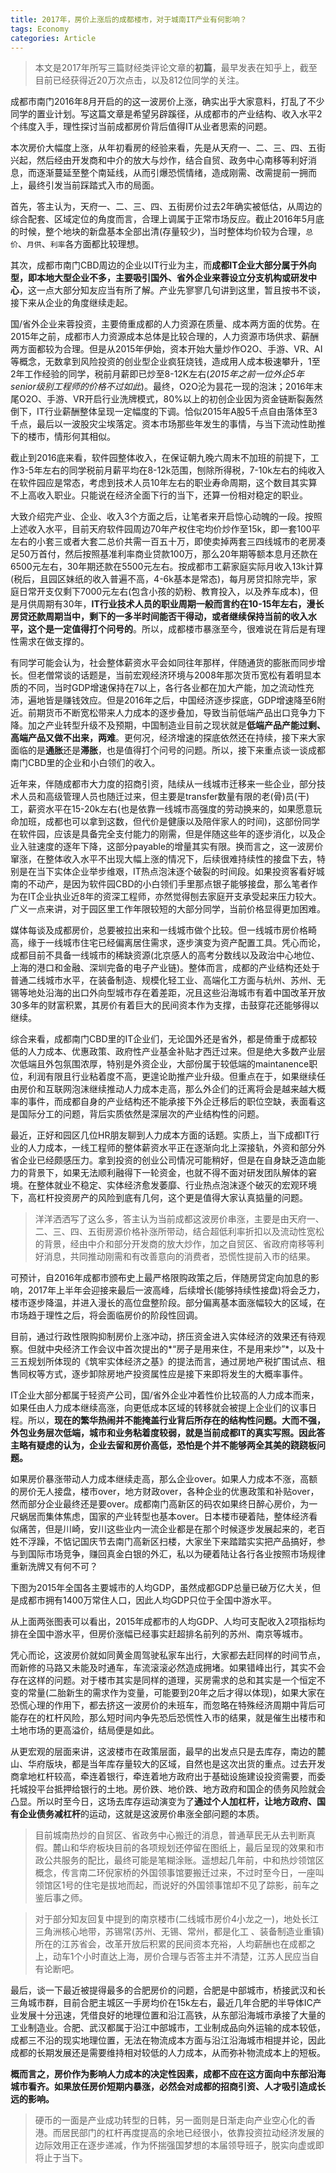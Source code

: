 ```yaml
---
title: 2017年，房价上涨后的成都楼市，对于城南IT产业有何影响？
tags: Economy
categories: Article
---
```


> 本文是2017年所写三篇财经类评论文章的**初篇**，最早发表在知乎上，截至目前已经获得近20万次点击，以及812位同学的关注。

<!-- more -->

成都市南门2016年8月开启的的这一波房价上涨，确实出乎大家意料，打乱了不少同学的置业计划。写这篇文章是希望另辟蹊径，从成都市的产业结构、收入水平2个纬度入手，理性探讨当前成都房价背后值得IT从业者思索的问题。

本次房价大幅度上涨，从年初看房的经验来看，先是从天府一、二、三、四、五街兴起，然后经由开发商和中介的放大与炒作，结合自贸、政务中心南移等利好消息，而逐渐蔓延至整个南延线，从而引爆恐慌情绪，造成刚需、改需提前一拥而上，最终引发当前踩踏式入市的局面。

首先，答主认为，天府一、二、三、四、五街房价过去2年确实被低估，从周边的综合配套、区域定位的角度而言，合理上调属于正常市场反应。截止2016年5月底的时候，整个地块的新盘基本全部出清(存量较少)，当时整体均价较为合理，`总价`、`月供`、`利率`各方面都比较理想。

其次，成都市南门CBD周边的企业以IT行业为主，而**成都IT企业大部分属于外向型，即本地大型企业不多，主要吸引国外、省外企业来蓉设立分支机构或研发中心**，这一点大部分知友应当有所了解。产业先寥寥几句讲到这里，暂且按书不谈，接下来从企业的角度继续走起。

国/省外企业来蓉投资，主要倚重成都的人力资源在质量、成本两方面的优势。在2015年之前，成都市人力资源成本总体是比较合理的，人力资源市场供求、薪酬两方面都较为合理。但是从2015年伊始，资本开始大量炒作O2O、手游、VR、AI等概念，无数拿到风险投资的创业型企业疯狂烧钱，造成用人成本极速攀升，1至2年工作经验的同学，税前月薪即已炒至8-12K左右(*2015年之前一位外企5年senior级别工程师的价格不过如此*)。最终，O2O沦为昙花一现的泡沫；2016年末尾O2O、手游、VR开启行业洗牌模式，80%以上的初创企业因为资金链断裂轰然倒下，IT行业薪酬整体呈现一定幅度的下调。恰似2015年A股5千点自由落体至3千点，最后以一波股灾尘埃落定。资本市场那些年发生的事情，与当下流动性助推下的楼市，情形何其相似。

截止到2016底来看，软件园整体收入，在保证朝九晚六周末不加班的前提下，工作3-5年左右的同学税前月薪平均在8-12k范围，刨除所得税，7-10k左右的纯收入在软件园应是常态，考虑到技术人员10年左右的职业寿命周期，这个数目其实算不上高收入职业。只能说在经济全面下行的当下，还算一份相对稳定的职业。

大致介绍完产业、企业、收入3个方面之后，让笔者来开启惊心动魄的一段。按照上述收入水平，目前天府软件园周边70年产权住宅均价炒作至15k，即一套100平左右的小套三或者大套二总价共需一百五十万，即使卖掉两套三四线城市的老房凑足50万首付，然后按照基准利率商业贷款100万，那么20年期等额本息月还款在6500元左右，30年期还款在5500元左右。按成都市工薪家庭实际月收入13k计算(税后，且园区妹纸的收入普遍不高，4-6k基本是常态)，每月房贷扣除完毕，家庭日常开支仅剩下7000元左右(包含小孩的奶粉、教育投入，以及养车成本)，但是月供周期有30年，**IT行业技术人员的职业周期一般而言约在10-15年左右，漫长房贷还款周期当中，剩下的一多半时间能否干得动，或者继续保持当前的收入水平，这个是一定值得打个问号的**。所以，成都楼市暴涨至今，很难说在背后是有理性需求在做支撑的。

有同学可能会认为，社会整体薪资水平会如同往年那样，伴随通货的膨胀而同步增长。但老僧常谈的话题是，当前宏观经济环境与2008年那次货币宽松有着明显本质的不同，当时GDP增速保持在7以上，各行各业都在加大产能，加之流动性充沛，遍地皆是赚钱效应。但是2016年之后，中国经济逐步探底，GDP增速降至6附近。前期货币不断宽松带来人力成本的逐步叠加，导致当前低端产品出口竞争力下降。加之产业转型升级不及预期，中国制造业目前之现状就是**低端产品产能过剩、高端产品又做不出来，两难**。更何况，经济增速的探底依然还在持续，接下来大家面临的是**通胀**还是**滞胀**，也是值得打个问号的问题。所以，接下来重点谈一谈成都南门CBD里的企业和小白领们的收入。

近年来，伴随成都市大力度的招商引资，陆续从一线城市迁移来一些企业，部分技术人员和高级管理人员也随迁过来，但主要是transfer数量有限的老(骨)员(干)工，薪资水平在15-20k左右(也是依靠一线城市高强度的劳动换来的，如果愿意玩命加班，成都也可以拿到这数，但代价是健康以及陪伴家人的时间)，这部份同学在软件园，应该是具备完全支付能力的刚需，但是伴随这些年的逐步消化，以及企业入驻速度的逐年下降，这部分payable的增量其实有限。换而言之，这一波房价窜涨，在整体收入水平不出现大幅上涨的情况下，后续很难持续性的接盘下去，特别是在当下实体企业举步维艰，IT热点泡沫逐个破裂的时间段。如果投资客看好城南的不动产，是因为软件园CBD的小白领们手里那点银子能够接盘，那么笔者作为在IT企业执业近8年的资深工程师，亦然觉得刨去家庭开支承受起来压力较大。广义一点来讲，对于园区里工作年限较短的大部分同学，当前价格显得更加困难。

媒体每谈及成都房价，总要被拉出来和一线城市做个比较。但一线城市房价格畸高，缘于一线城市住宅已经偏离居住需求，逐步演变为资产配置工具。凭心而论，成都目前不具备一线城市的稀缺资源(北京感人的高考分数线以及政治中心地位、上海的港口和金融、深圳完备的电子产业链)。整体而言，成都的产业结构还处于普通二线城市水平，在装备制造、规模化轻工业、高端化工方面与杭州、苏州、无锡等地处沿海的出口外向型城市存在着差距，况且这些沿海城市有着中国改革开放30多年的财富积累，其房价有着巨大的民间资本作为支撑，击鼓穿花还能够得以继续。

综合来看，成都南门CBD里的IT企业们，无论国外还是省外，都是倚重于成都较低的人力成本、优惠政策、政府性产业基金补贴才西迁过来。但是绝大多数产业层次低端且外包氛围浓厚，特别是外资企业，大部份属于较低端的maintanence职位，利润有限且行业粘着度不高，更遑论助推产业升级。但重点在于，如果继续任由房价和互联网泡沫继续推动人力成本走高，那么外企们的迁离将会是越来越大概率的事件，而成都自身的产业结构还不能承接下外企迁移后的职位空缺，表面看这是国际分工的问题，背后实质依然是深层次的产业结构性的问题。

最近，正好和园区几位HR朋友聊到人力成本方面的话题。实质上，当下成都IT行业的人力成本，一线工程师的整体薪资水平正在逐渐向北上深接轨，外资和部分外省企业已经颇感压力。拿到投资的创业公司情况可能稍好，但是在自身缺乏造血能力的背景下，如果无法顺利融得下一轮资金，也就不得不面对研发团队解体的窘境。在整体就业不稳定、实体经济愈发萎靡、行业热点泡沫逐个破灭的宏观环境下，高杠杆投资房产的风险到底有几何，这个更是值得大家认真掂量的问题。

> 洋洋洒洒写了这么多，答主认为当前成都这波房价串涨，主要是由天府一、二、三、四、五街房源价格补涨所带动，结合超低利率折扣以及流动性宽松的背景，经由中介和部分开发商的放大炒作，加之自贸区、省政府南移等利好消息，共同推动刚需和有改善意向的消费者，恐慌性提前入市的结果。

可预计，自2016年成都市颁布史上最严格限购政策之后，伴随房贷定向加息的影响，2017年上半年会迎接来最后一波高峰，后续增长(能够持续性接盘)将会乏力，楼市逐步降温，并进入漫长的高位盘整阶段。部分偏离基本面涨幅较大的区域，在市场趋于理性之后，将会面临房价的阶段性回调。

目前，通过行政性限购抑制房价上涨冲动，挤压资金进入实体经济的效果还有待观察。但就中央经济工作会议中首次提出的*“房子是用来住，不是用来炒”*，以及十三五规划所体现的《筑牢实体经济之基》的提法而言，通过房地产税扩围试点、租售同权等方式，逐步卸除房地产投资属性应是接下来即将发生的大概率事件。

IT企业大部分都属于轻资产公司，国/省外企业冲着性价比较高的人力成本而来，如果任由人力成本继续高涨，向更低成本区域的转移就会被提上企业们的议事日程。所以，**现在的繁华热闹并不能掩盖行业背后所存在的结构性问题。大而不强，外包业务层次低端，城市和业务粘着度较弱，就是当前成都IT的真实写照。因此答主略有疑虑的认为，企业去留和房价高低，恐怕是个并不能够两全其美的跷跷板问题。**

如果房价暴涨带动人力成本继续走高，那么企业over。如果人力成本不涨，高额的房价无人接盘，楼市over，地方财政over，各种企业的优惠政策和补贴over，然而部分企业最终还是要over。成都南门高新区的码农如果终日醉心房价，为一尺蜗居而集体焦虑，国家的产业转型也基本over。日本楼市硬着陆，整体经济看似痛苦，但是川崎，安川这些业内一流企业都是在那个时候逐步发展起来的，老百姓不浮躁，不惦记国庆节去南门高新区扫楼，大家坐下来踏踏实实把产品搞好，参与到国际市场竞争，赚回真金白银的外汇，私以为硬着陆让各行各业按照市场规律重新洗牌又有何不可？


下图为2015年全国各主要城市的人均GDP，虽然成都GDP总量已破万亿大关，但是成都市拥有1400万常住人口，因此人均GDP只位于全国中游水平。


从上面两张图表可以看出，2015年成都市的人均GDP、人均可支配收入2项指标均排在全国中游水平，但房价涨幅已经事实赶超排名前列的苏州、南京等城市。

凭心而论，这波房价就如同黄金周驾驶私家车出行，大家都去赶同样的时间节点，而新修的马路又未能及时通车，车流滚滚必然造成拥堵。如果错峰出行，其实不会存在这样的问题。对于楼市其实是同样的道理，买房需求的总和其实是一个恒定不变的常量(二胎新生的需求作为变量，可能要到20年之后才得以体现)，如果大家在恐慌心理的作用下，都去挤这一波房价的未班车，而忽略在特殊经济周期中背后可能存在的杠杆风险，那么短时间内争先恐后恐慌性入市的结果，就是催生出楼市和土地市场的更高溢价，结局便是如此。

从更宏观的层面来讲，这波楼市在政策层面，最早的出发点只是去库存，南边的麓山、华府版块，都是当年库存量较大的区域，自然也是这次出货的重点。过去开发商拿地杠杆较高，牵连着银行，牵连着地方政府出于基础设施建设投资需要，而委托城投平台抵押给银行的土地。房价跌、地价跌、地方政府和国企的债务风险就会凸显。所以时至今日，这场去库存运动演变为了**通过个人加杠杆，让地方政府、国有企业债务减杠杆**的运动，这就是这波房价串涨全部问题的本质。

> 目前城南热炒的自贸区、省政务中心搬迁的消息，普通草民无从去判断真假。麓山和华府板块目前的各项规划还停留在图纸上，最后呈现的效果和市政公共服务的配比，最终可能是笔糊涂账。遥想起几年前，中和热炒领馆区概念，传言南二环倪家桥的外国领事馆要搬迁过来，不过时至今日，一座叫领馆区1号的住宅是拔地而起，而说好的外国领事馆却不见了踪影，前车之鉴后事之师。

> 对于部分知友回复中提到的南京楼市(二线城市房价4小龙之一)，地处长江三角洲核心地带，苏锡常(苏州、无锡、常州，都是化工 、装备制造业重镇)所在的江苏省会，改革开放后积累的民间资本充裕，人均薪酬也在成都之上，动车1个小时直达上海，房价合理与否答主并不清楚，江苏人民应当自有论断吧。

最后，谈一下最近被提得最多的合肥房价的问题，合肥是中部城市，桥接武汉和长三角城市群，目前合肥主城区一手房均价在15k左右，最近几年合肥的半导体IC产业发展十分迅速，凭借良好的地理位置和沿江高铁，从东部沿海城市承接了大量的工业制造业。合肥、武汉都属于沿江中部城市，工业制成品向外运输的成本较低，成都三不沿的现实地理位置，无法在物流成本方面与沿江沿海城市相提并论，因此成都的长期发展还是需要维持相对较低的人力成本，从而弥补物流成本上的短板。

**概而言之，房价作为影响人力成本的决定性因素，成都不应在这方面向中东部沿海城市看齐。如果放任房价短期内暴涨，必然会对成都的招商引资、人才吸引造成长远的影响。**

> 硬币的一面是产业成功转型的日韩，另一面则是日渐走向产业空心化的香港。而居民部门的杠杆再度提高的余地已经很小，依靠投资拉动经济发展的边际效用正在逐步递减，作为怀揣强国梦想的本届领导班子，脱实向虚或即将止于当下。